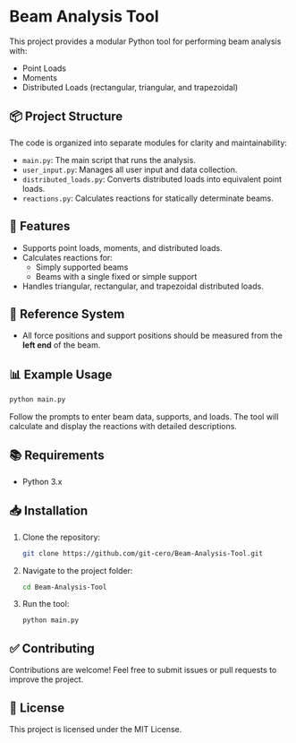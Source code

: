 # Beam Analysis Tool

This project provides a modular Python tool for performing beam analysis with:
- Point Loads
- Moments
- Distributed Loads (rectangular, triangular, and trapezoidal)

## 📦 Project Structure

The code is organized into separate modules for clarity and maintainability:

- `main.py`: The main script that runs the analysis.
- `user_input.py`: Manages all user input and data collection.
- `distributed_loads.py`: Converts distributed loads into equivalent point loads.
- `reactions.py`: Calculates reactions for statically determinate beams.

## 🚀 Features
- Supports point loads, moments, and distributed loads.
- Calculates reactions for:
  - Simply supported beams
  - Beams with a single fixed or simple support
- Handles triangular, rectangular, and trapezoidal distributed loads.

## 📐 Reference System
- All force positions and support positions should be measured from the **left end** of the beam.

## 📊 Example Usage
```bash
python main.py
```
Follow the prompts to enter beam data, supports, and loads. The tool will calculate and display the reactions with detailed descriptions.

## 📚 Requirements
- Python 3.x

## 📥 Installation
1. Clone the repository:
   ```bash
   git clone https://github.com/git-cero/Beam-Analysis-Tool.git
   ```
2. Navigate to the project folder:
   ```bash
   cd Beam-Analysis-Tool
   ```
3. Run the tool:
   ```bash
   python main.py
   ```

## ✅ Contributing
Contributions are welcome! Feel free to submit issues or pull requests to improve the project.

## 📄 License
This project is licensed under the MIT License.